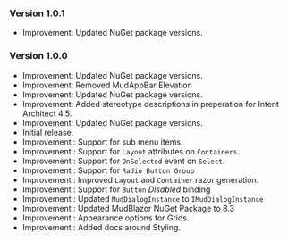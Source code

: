 ### Version 1.0.1

- Improvement: Updated NuGet package versions.

### Version 1.0.0

- Improvement: Updated NuGet package versions.
- Improvement: Removed MudAppBar Elevation
- Improvement: Updated NuGet package versions.
- Improvement: Added stereotype descriptions in preperation for Intent Architect 4.5. 
- Improvement: Updated NuGet package versions.
- Initial release.
- Improvement : Support for sub menu items.
- Improvement : Support for `Layout` attributes on `Containers`.
- Improvement : Support for `OnSelected` event on `Select`.
- Improvement : Support for `Radio Button Group`
- Improvement : Improved `Layout` and `Container` razor generation.
- Improvement : Support for `Button` _Disabled_ binding
- Improvement : Updated `MudDialogInstance` to `IMudDialogInstance`
- Improvement : Updated MudBlazor NuGet Package to 8.3
- Improvement : Appearance options for Grids.
- Improvement : Added docs around Styling.
